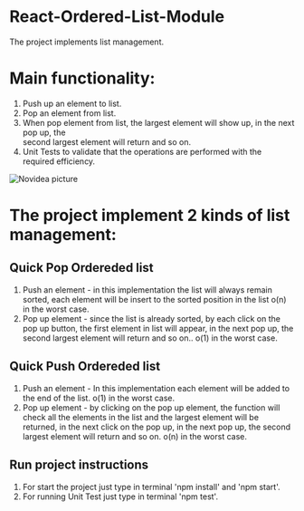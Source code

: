 # React-Ordered-List-Module
The project implements list management.

# Main functionality: 
1. Push up an element to list.
2. Pop an element from list.
3. When pop element from list, the largest element will show up, in the next pop up, the</br> second largest element will return and so on.
3. Unit Tests to validate that the operations are performed with the required efficiency.

![Novidea picture](https://user-images.githubusercontent.com/57434735/115446364-cbb11c80-a21f-11eb-86e3-20c670019d12.PNG)

# The project implement 2 kinds of list management:

## Quick Pop Ordereded list
1. Push an element - in this implementation the list will always remain sorted, each element will be insert to the sorted position in the list
   o(n) in the worst case.
2. Pop up element - since the list is already sorted, by each click on the pop up button, the first element in list will appear, in the next pop up, the second largest element    will return and so on..
   o(1) in the worst case.

## Quick Push Ordereded list
1. Push an element - In this implementation each element will be added to the end of the list.
   o(1) in the worst case.
2. Pop up element - by clicking on the pop up element, the function will check all the elements in the list and the largest element will be returned, in the next click on the pop   up, in the next pop up, the second largest element will return and so on.
  o(n) in the worst case.

## Run project instructions
1. For start the project just type in terminal 'npm install' and 'npm start'.
2. For running Unit Test just type in terminal 'npm test'.
